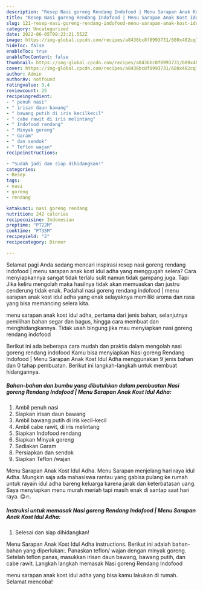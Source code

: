 ```yaml
---
description: "Resep Nasi goreng Rendang Indofood | Menu Sarapan Anak Kost Idul Adha yang Menggugah Selera , Bisa Manjain Lidah"
title: "Resep Nasi goreng Rendang Indofood | Menu Sarapan Anak Kost Idul Adha yang Menggugah Selera , Bisa Manjain Lidah"
slug: 121-resep-nasi-goreng-rendang-indofood-menu-sarapan-anak-kost-idul-adha-yang-menggugah-selera-bisa-manjain-lidah
category: Uncategorized
date: 2022-06-05T08:23:21.552Z
image: https://img-global.cpcdn.com/recipes/a8436bc8f8993731/680x482cq70/nasi-goreng-rendang-indofood-menu-sarapan-anak-kost-idul-adha-foto-resep-utama.jpg
hideToc: false
enableToc: true
enableTocContent: false
thumbnail: https://img-global.cpcdn.com/recipes/a8436bc8f8993731/680x482cq70/nasi-goreng-rendang-indofood-menu-sarapan-anak-kost-idul-adha-foto-resep-utama.jpg
cover: https://img-global.cpcdn.com/recipes/a8436bc8f8993731/680x482cq70/nasi-goreng-rendang-indofood-menu-sarapan-anak-kost-idul-adha-foto-resep-utama.jpg
author: Admin
authorAv: notfound
ratingvalue: 3.4
reviewcount: 25
recipeingredient:
- " penuh nasi"
- " irisan daun bawang"
- " bawang putih di iris kecilkecil"
- " cabe rawit di iris melintang"
- " Indofood rendang"
- " Minyak goreng"
- " Garam"
- " dan sendok"
- " Teflon wajan"
recipeinstructions:

- "Sudah jadi dan siap dihidangkan!"
categories:
- Resep
tags:
- nasi
- goreng
- rendang

katakunci: nasi goreng rendang 
nutrition: 242 calories
recipecuisine: Indonesian
preptime: "PT22M"
cooktime: "PT35M"
recipeyield: "2"
recipecategory: Dinner

---
```



Selamat pagi Anda sedang mencari inspirasi resep nasi goreng rendang indofood | menu sarapan anak kost idul adha yang menggugah selera? Cara menyiapkannya sangat tidak terlalu sulit namun tidak gampang juga. Tapi Jika keliru mengolah maka hasilnya tidak akan memuaskan dan justru cenderung tidak enak. Padahal nasi goreng rendang indofood | menu sarapan anak kost idul adha yang enak selayaknya memiliki aroma dan rasa yang bisa memancing selera kita.

 menu sarapan anak kost idul adha, pertama dari jenis bahan, selanjutnya pemilihan bahan segar dan bagus, hingga cara membuat dan menghidangkannya. Tidak usah bingung jika mau menyiapkan nasi goreng rendang indofood 

Berikut ini ada beberapa cara mudah dan praktis dalam mengolah nasi goreng rendang indofood  Kamu bisa menyiapkan Nasi goreng Rendang Indofood | Menu Sarapan Anak Kost Idul Adha menggunakan 9 jenis bahan dan 0 tahap pembuatan. Berikut ini langkah-langkah untuk membuat hidangannya.

<!--inarticleads1-->

##### Bahan-bahan dan bumbu yang dibutuhkan dalam pembuatan Nasi goreng Rendang Indofood | Menu Sarapan Anak Kost Idul Adha:

1. Ambil  penuh nasi
1. Siapkan  irisan daun bawang
1. Ambil  bawang putih di iris kecil-kecil
1. Ambil  cabe rawit, di iris melintang
1. Siapkan  Indofood rendang
1. Siapkan  Minyak goreng
1. Sediakan  Garam
1. Persiapkan  dan sendok
1. Siapkan  Teflon /wajan


Menu Sarapan Anak Kost Idul Adha. Menu Sarapan menjelang hari raya idul Adha. Mungkin saja ada mahasiswa rantau yang gabisa pulang ke rumah untuk rayain idul adha bareng keluarga karena jarak dan keterbatasan uang. Saya menyiapkan menu murah meriah tapi masih enak di santap saat hari raya. 😋🔥. 

<!--inarticleads2-->

##### Instruksi untuk memasak Nasi goreng Rendang Indofood | Menu Sarapan Anak Kost Idul Adha:


1. Selesai dan siap dihidangkan!

Menu Sarapan Anak Kost Idul Adha instructions. Berikut ini adalah bahan-bahan yang diperlukan:. Panaskan teflon/ wajan dengan minyak goreng. Setelah teflon panas, masukkan irisan daun bawang, bawang putih, dan cabe rawit. Langkah langkah memasak Nasi goreng Rendang Indofood 

 menu sarapan anak kost idul adha yang bisa kamu lakukan di rumah. Selamat mencoba!
